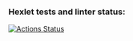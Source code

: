 ### Hexlet tests and linter status:
[![Actions Status](https://github.com/bdf715/ansible-project-76/workflows/hexlet-check/badge.svg)](https://github.com/bdf715/ansible-project-76/actions)